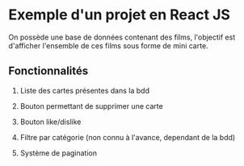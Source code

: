 # Exemple d'un projet en React JS

On possède une base de données contenant des films, l'objectif est d'afficher l'ensemble de ces films sous forme de mini carte.

## Fonctionnalités

1. Liste des cartes présentes dans la bdd

2. Bouton permettant de supprimer une carte

3. Bouton like/dislike

4. Filtre par catégorie (non connu à l'avance, dependant de la bdd)

5. Système de pagination
